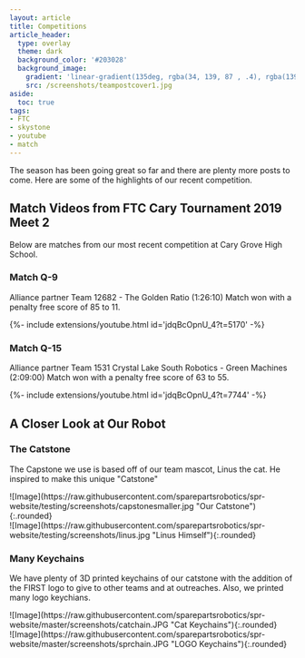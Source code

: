 ```yaml
---
layout: article
title: Competitions
article_header:
  type: overlay
  theme: dark
  background_color: '#203028'
  background_image:
    gradient: 'linear-gradient(135deg, rgba(34, 139, 87 , .4), rgba(139, 34, 139, .4))'
    src: /screenshots/teampostcover1.jpg
aside:
  toc: true
tags:
- FTC
- skystone
- youtube
- match
---
```


The season has been going great so far and there are plenty more posts to come. Here are some of the highlights of our recent competition.

<!--more-->

## Match Videos from FTC Cary Tournament 2019 Meet 2
Below are matches from our most recent competition at Cary Grove High School.

### Match Q-9
Alliance partner Team 12682 - The Golden Ratio (1:26:10)
Match won with a penalty free score of 85 to 11.
<div>{%- include extensions/youtube.html id='jdqBcOpnU_4?t=5170' -%}</div>

### Match Q-15
Alliance partner Team 1531 Crystal Lake South Robotics - Green Machines (2:09:00)
Match won with a penalty free score of 63 to 55.
<div>{%- include extensions/youtube.html id='jdqBcOpnU_4?t=7744' -%}</div>

## A Closer Look at Our Robot

### The Catstone
The Capstone we use is based off of our team mascot, Linus the cat. He inspired to make this unique "Catstone" 
<div class="grid-container">
<div class="grid grid--p-3">
<div class="cell cell--12 cell--md-5 cell--lg-4" markdown="1">
![Image](https://raw.githubusercontent.com/sparepartsrobotics/spr-website/testing/screenshots/capstonesmaller.jpg "Our Catstone"){:.rounded}
</div>
<div class="cell cell--12 cell--md-5 cell--lg-4" markdown="1">
![Image](https://raw.githubusercontent.com/sparepartsrobotics/spr-website/testing/screenshots/linus.jpg "Linus Himself"){:.rounded}
</div>
</div>
</div>

### Many Keychains
We have plenty of 3D printed keychains of our catstone with the addition of the FIRST logo to give to other teams and at outreaches. Also, we printed many logo keychians.

<div class="grid-container">
<div class="grid grid--p-3">
<div class="cell cell--12 cell--md-5 cell--lg-4" markdown="1">
![Image](https://raw.githubusercontent.com/sparepartsrobotics/spr-website/master/screenshots/catchain.JPG "Cat Keychains"){:.rounded}
</div>
<div class="cell cell--12 cell--md-5 cell--lg-4" markdown="1">
![Image](https://raw.githubusercontent.com/sparepartsrobotics/spr-website/master/screenshots/sprchain.JPG "LOGO Keychains"){:.rounded}
</div>
</div>
</div>

